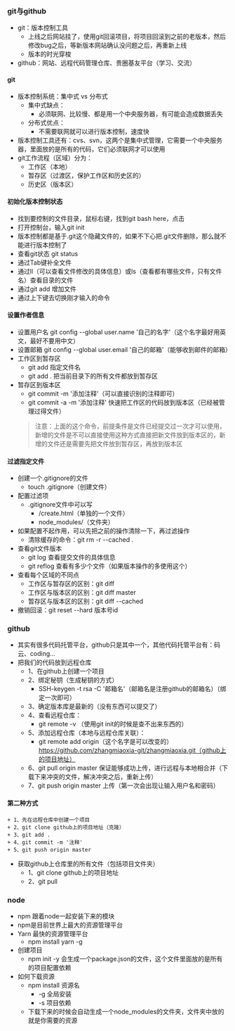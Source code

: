 ### git与github
+ git：版本控制工具
    + 上线之后网站挂了，使用git回滚项目，将项目回滚到之前的老版本，然后修改bug之后，等新版本网站确认没问题之后，再重新上线
    + 版本的时光穿梭
+ github：网站、远程代码管理仓库、贵圈基友平台（学习、交流）
#### git
+ 版本控制系统：集中式 vs 分布式
    + 集中式缺点：
        + 必须联网、比较慢、都是用一个中央服务器，有可能会造成数据丢失
    + 分布式优点：
        + 不需要联网就可以进行版本控制，速度快
+ 版本控制工具还有：cvs、svn，这两个是集中式管理，它需要一个中央服务器，里面放的是所有的代码，它们必须联网才可以使用
+ git工作流程（区域）分为：
    + 工作区（本地）
    + 暂存区（过渡区，保护工作区和历史区的）
    + 历史区（版本区）
#### 初始化版本控制状态
+ 找到要控制的文件目录，鼠标右键，找到git bash here，点击
+ 打开控制台，输入git init
+ 版本控制都是基于.git这个隐藏文件的，如果不下心把.git文件删除，那么就不能进行版本控制了
+ 查看git状态   git status
+ 通过Tab键补全文件
+ 通过ll（可以查看文件修改的具体信息）或ls（查看都有哪些文件，只有文件名）查看目录的文件
+ 通过git add 增加文件
+ 通过上下键去切换刚才输入的命令
#### 设置作者信息
+ 设置用户名  git config --global user.name '自己的名字'（这个名字最好用英文，最好不要用中文）
+ 设置邮箱   git config --global user.email '自己的邮箱'（能够收到邮件的邮箱）
+ 工作区到暂存区
    + git add 指定文件名
    + git add .  把当前目录下的所有文件都放到暂存区
+ 暂存区到版本区
    + git commit -m '添加注释'（可以直接识别的注释即可）
    + git commit -a -m '添加注释'   快速把工作区的代码放到版本区（已经被管理过得文件）
    > 注意：上面的这个命令，前提条件是文件已经提交过一次才可以使用，新增的文件是不可以直接使用这种方式直接把新文件放到版本区的，新增的文件还是需要先把文件放到暂存区，再放到版本区
#### 过滤指定文件
+ 创建一个.gitignore的文件
    + touch .gitignore（创建文件）
+ 配置过滤项
    + .gitignore文件中可以写
        + /create.html（单独的一个文件）
        + node_modules/（文件夹）
+ 如果配置不起作用，可以先把之前的操作清除一下，再过滤操作
    + 清除缓存的命令：git rm -r --cached .
+ 查看git文件版本
    + git log   查看提交文件的具体信息
    + git reflog  查看有多少个文件（如果版本操作的多使用这个）
+ 查看每个区域的不同点
    + 工作区与暂存区的区别：git diff
    + 工作区与版本区的区别：git diff master
    + 暂存区与版本区的区别：git diff --cached
+ 撤销回滚：git reset --hard 版本号id
### github
+ 其实有很多代码托管平台，github只是其中一个，其他代码托管平台有：码云、coding...
+ 把我们的代码放到远程仓库
    + 1、在github上创建一个项目
    + 2、绑定秘钥（生成秘钥的方式）
        + SSH-keygen -t rsa -C '邮箱名'（邮箱名是注册github的邮箱名）（绑定一次即可）
    + 3、确定版本库是最新的（没有东西可以提交了）
    + 4、查看远程仓库：
        + git remote -v  （使用git init的时候是查不出来东西的）
    + 5、添加远程仓库（本地与远程仓库关联）：
        + git remote add origin（这个名字是可以改变的） https://github.com/zhangmiaoxia-git/zhangmiaoxia.git（github上的项目地址）
    + 6、git pull origin master  保证能够成功上传，进行远程与本地相合并（下载下来冲突的文件，解决冲突之后，重新上传）
    + 7、git push origin master  上传（第一次会出现让输入用户名和密码）
#### 第二种方式
    + 1、先在远程仓库中创建一个项目
    + 2、git clone github上的项目地址（克隆）
    + 3、git add .
    + 4、git commit -m '注释'
    + 5、git push origin master
+ 获取github上仓库里的所有文件（包括项目文件夹）
    + 1、git clone github上的项目地址
    + 2、git pull
### node
+ npm 跟着node一起安装下来的模块
+ npm是目前世界上最大的资源管理平台
+ Yarn 最快的资源管理平台
    + npm install yarn -g
+ 创建项目
    + npm init -y  会生成一个package.json的文件，这个文件里面放的是所有的项目配置依赖
+ 如何下载资源    
    + npm install 资源名
        + -g  全局安装
        + -s  项目依赖
    + 下载下来的时候会自动生成一个node_modules的文件夹，文件夹中放的就是你需要的资源